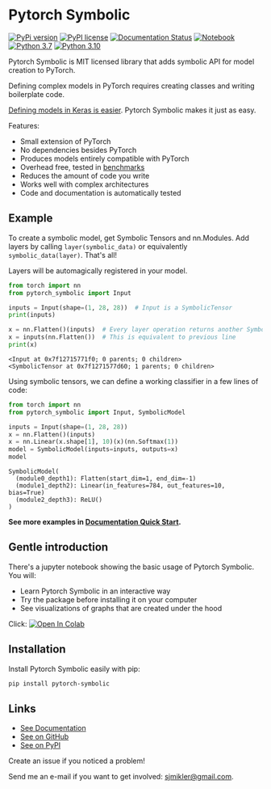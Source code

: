 # Pytorch Symbolic

[//]: # (To get badges go to https://shields.io/ and use https://pypi.org/pypi/slicemap/json as data url. Query fields using dot as the separator.)

[![PyPi version](https://img.shields.io/badge/dynamic/json?label=latest&query=info.version&url=https%3A%2F%2Fpypi.org%2Fpypi%2Fpytorch-symbolic%2Fjson)](https://pypi.org/project/pytorch-symbolic)
[![PyPI license](https://img.shields.io/badge/dynamic/json?label=license&query=info.license&url=https%3A%2F%2Fpypi.org%2Fpypi%2Fpytorch-symbolic%2Fjson)](https://pypi.org/project/pytorch-symbolic)
[![Documentation Status](https://readthedocs.org/projects/pytorch-symbolic/badge/?version=latest)](https://pytorch-symbolic.readthedocs.io/en/latest/?badge=latest)
[![Notebook](https://github.com/gahaalt/pytorch-symbolic/actions/workflows/notebook.yaml/badge.svg)](https://github.com/gahaalt/pytorch-symbolic/actions/workflows/notebook.yaml)
[![Python 3.7](https://github.com/gahaalt/pytorch-symbolic/actions/workflows/python-3.7.yaml/badge.svg)](https://github.com/gahaalt/pytorch-symbolic/actions/workflows/python-3.7.yaml)
[![Python 3.10](https://github.com/gahaalt/pytorch-symbolic/actions/workflows/python-3.10.yaml/badge.svg)](https://github.com/gahaalt/pytorch-symbolic/actions/workflows/python-3.10.yaml)

Pytorch Symbolic is MIT licensed library that adds symbolic API for model creation to PyTorch.

Defining complex models in PyTorch requires creating classes and writing boilerplate code.

[Defining models in Keras is easier](https://www.tensorflow.org/guide/keras/symbolic).
Pytorch Symbolic makes it just as easy.

Features:

* Small extension of PyTorch
* No dependencies besides PyTorch
* Produces models entirely compatible with PyTorch
* Overhead free, tested in [benchmarks](benchmarks.md)
* Reduces the amount of code you write
* Works well with complex architectures
* Code and documentation is automatically tested

## Example

To create a symbolic model, get Symbolic Tensors and nn.Modules. 
Add layers by calling ``layer(symbolic_data)`` or
equivalently ``symbolic_data(layer)``. That's all!

Layers will be automagically registered in your model.

```python
from torch import nn
from pytorch_symbolic import Input

inputs = Input(shape=(1, 28, 28))  # Input is a SymbolicTensor
print(inputs)

x = nn.Flatten()(inputs)  # Every layer operation returns another SymbolicTensor
x = inputs(nn.Flatten())  # This is equivalent to previous line
print(x)
```

```stdout
<Input at 0x7f12715771f0; 0 parents; 0 children>
<SymbolicTensor at 0x7f1271577d60; 1 parents; 0 children>
```

Using symbolic tensors, we can define a working classifier in a few lines of code:

```python
from torch import nn
from pytorch_symbolic import Input, SymbolicModel

inputs = Input(shape=(1, 28, 28))
x = nn.Flatten()(inputs)
x = nn.Linear(x.shape[1], 10)(x)(nn.Softmax(1))
model = SymbolicModel(inputs=inputs, outputs=x)
model
```

```stdout
SymbolicModel(
  (module0_depth1): Flatten(start_dim=1, end_dim=-1)
  (module1_depth2): Linear(in_features=784, out_features=10, bias=True)
  (module2_depth3): ReLU()
)
```

**See more examples in [Documentation Quick Start](https://pytorch-symbolic.readthedocs.io/en/latest/quick_start/).**

## Gentle introduction

There's a jupyter notebook showing the basic usage of Pytorch Symbolic. You will:

* Learn Pytorch Symbolic in an interactive way
* Try the package before installing it on your computer
* See visualizations of graphs that are created under the hood

Click:
[![Open In Colab](https://colab.research.google.com/assets/colab-badge.svg)](https://colab.research.google.com/github/gahaalt/pytorch-symbolic/blob/develop/gentle-introduction.ipynb)

## Installation

Install Pytorch Symbolic easily with pip:

```bash
pip install pytorch-symbolic
```

## Links

* [See Documentation](https://pytorch-symbolic.readthedocs.io/)
* [See on GitHub](https://github.com/gahaalt/pytorch-symbolic/)
* [See on PyPI](https://pypi.org/project/pytorch-symbolic/)

Create an issue if you noticed a problem!

Send me an e-mail if you want to get involved: [sjmikler@gmail.com](mailto:sjmikler@gmail.com).
